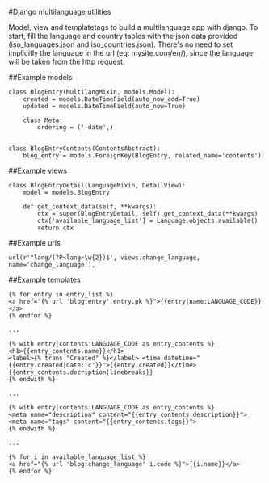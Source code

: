 #Django multilanguage utilities

Model, view and templatetags to build a multilanguage app with django. To start, fill the language and country tables with the json data provided (iso_languages.json and iso_countries.json). There's no need to set implicitly the language in the url (eg: mysite.com/en/), since the language will be taken from the http request.

##Example models

```
class BlogEntry(MultilangMixin, models.Model):
    created = models.DateTimeField(auto_now_add=True)
    updated = models.DateTimeField(auto_now=True)

    class Meta:
        ordering = ('-date',)


class BlogEntryContents(ContentsAbstract):
    blog_entry = models.ForeignKey(BlogEntry, related_name='contents')
```

##Example views

```
class BlogEntryDetail(LanguageMixin, DetailView):
    model = models.BlogEntry

    def get_context_data(self, **kwargs):
        ctx = super(BlogEntryDetail, self).get_context_data(**kwargs)
        ctx['available_language_list'] = Language.objects.available()
        return ctx
```

##Example urls

```
url(r'^lang/(?P<lang>\w{2})$', views.change_language, name='change_language'),
```

##Example templates

```
{% for entry in entry_list %}
<a href="{% url 'blog:entry' entry.pk %}">{{entry|name:LANGUAGE_CODE}}</a>
{% endfor %}

...

{% with entry|contents:LANGUAGE_CODE as entry_contents %}
<h1>{{entry_contents.name}}</h1>
<label>{% trans "Created" %}</label> <time datetime="{{entry.created|date:'c'}}">{{entry.created}}</time>
{{entry_contents.decription|linebreaks}}
{% endwith %}

...

{% with entry|contents:LANGUAGE_CODE as entry_contents %}
<meta name="description" content="{{entry_contents.description}}">
<meta name="tags" content="{{entry_contents.tags}}">
{% endwith %}

...

{% for i in available_language_list %}
<a href="{% url 'blog:change_language' i.code %}">{{i.name}}</a>
{% endfor %}
```
